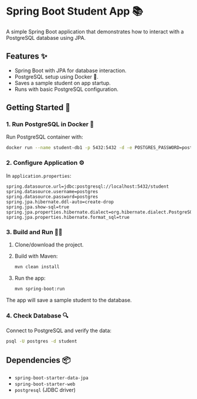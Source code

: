# Spring Boot Student App 📚

A simple Spring Boot application that demonstrates how to interact with a PostgreSQL database using JPA.

## Features ✨
- Spring Boot with JPA for database interaction.
- PostgreSQL setup using Docker 🐳.
- Saves a sample student on app startup.
- Runs with basic PostgreSQL configuration.

## Getting Started 🚀

### 1. Run PostgreSQL in Docker 🐳

Run PostgreSQL container with:

```bash
docker run --name student-db1 -p 5432:5432 -d -e POSTGRES_PASSWORD=postgres -e POSTGRES_USER=postgres -e POSTGRES_DB=student postgres
```

### 2. Configure Application ⚙️

In `application.properties`:

```properties
spring.datasource.url=jdbc:postgresql://localhost:5432/student
spring.datasource.username=postgres
spring.datasource.password=postgres
spring.jpa.hibernate.ddl-auto=create-drop
spring.jpa.show-sql=true
spring.jpa.properties.hibernate.dialect=org.hibernate.dialect.PostgreSQLDialect
spring.jpa.properties.hibernate.format_sql=true
```

### 3. Build and Run 🏃‍♂️

1. Clone/download the project.
2. Build with Maven:

   ```bash
   mvn clean install
   ```

3. Run the app:

   ```bash
   mvn spring-boot:run
   ```

The app will save a sample student to the database.

### 4. Check Database 🔍

Connect to PostgreSQL and verify the data:

```bash
psql -U postgres -d student
```

## Dependencies 📦

- `spring-boot-starter-data-jpa`
- `spring-boot-starter-web`
- `postgresql` (JDBC driver)

